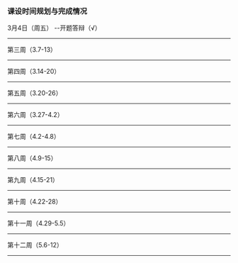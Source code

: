 ### 课设时间规划与完成情况

3月4日（周五）	--开题答辩（√）

---

第三周（3.7-13）





---

第四周（3.14-20）



---

第五周（3.20-26）



---

第六周（3.27-4.2）



---

第七周（4.2-4.8）



---

第八周（4.9-15）



---

第九周（4.15-21）



---

第十周（4.22-28）



---

第十一周（4.29-5.5）



---

第十二周（5.6-12）



---